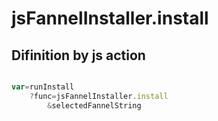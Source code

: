 # jsFannelInstaller.install

## Difinition by js action

```js.js

var=runInstall
	?func=jsFannelInstaller.install
		&selectedFannelString
```


